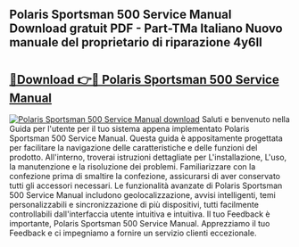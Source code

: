 ## Polaris Sportsman 500 Service Manual Download gratuit PDF - Part-TMa Italiano Nuovo manuale del proprietario di riparazione 4y6lI

# <h2><a href="http://dfdujt1.blite.top/?on=Polaris+Sportsman+500+Service+Manual">🔗Download 👉🔴 Polaris Sportsman 500 Service Manual</a></h2>

[![Polaris Sportsman 500 Service Manual download](https://i.imgur.com/lujVjoI.png)](http://dfdujt1.blite.top/?on=Polaris+Sportsman+500+Service+Manual)
Saluti e benvenuto nella Guida per l'utente per il tuo sistema appena implementato Polaris Sportsman 500 Service Manual. Questa guida è appositamente progettata per facilitare la navigazione delle caratteristiche e delle funzioni del prodotto. All'interno, troverai istruzioni dettagliate per L'installazione, L'uso, la manutenzione e la risoluzione dei problemi. Familiarizzare con la confezione prima di smaltire la confezione, assicurarsi di aver conservato tutti gli accessori necessari. Le funzionalità avanzate di Polaris Sportsman 500 Service Manual includono geolocalizzazione, avvisi intelligenti, temi personalizzabili e sincronizzazione di più dispositivi, tutti facilmente controllabili dall'interfaccia utente intuitiva e intuitiva. Il tuo Feedback è importante, Polaris Sportsman 500 Service Manual. Apprezziamo il tuo Feedback e ci impegniamo a fornire un servizio clienti eccezionale.
